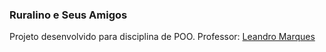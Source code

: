 ### Ruralino e Seus Amigos

Projeto desenvolvido para disciplina de POO. Professor: [Leandro Marques](https://github.com/lmarques7)
